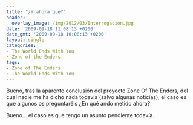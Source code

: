 ```yaml
---
title: "¿Y ahora qué?"
header:
  overlay_image: /img/2012/03/Interrogacion.jpg
date: '2009-09-18 11:08:13 +0200'
date_gmt: '2009-09-18 10:08:13 +0200'
layout: single
categories:
- The World Ends With You
- Zone of the Enders
tags:
- Zone of The Enders
- The World Ends With You
---
```

Bueno, tras la aparente conclusión del proyecto Zone Of The Enders, del cual 
nadie me ha dicho nada todavía (salvo algunas noticias); el caso es que algunos 
os preguntaréis ¿En qué ando metido ahora?

Bueno... el caso es que tengo un asunto pendiente todavía.
